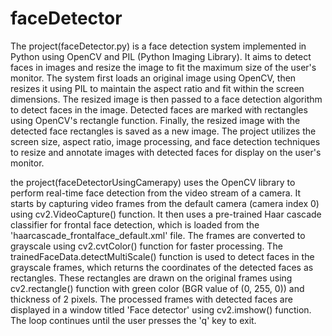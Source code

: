 # faceDetector
The project(faceDetector.py) is a face detection system implemented in Python using OpenCV and PIL (Python Imaging Library). It aims to detect faces in images and resize the image to fit the maximum size of the user's monitor. The system first loads an original image using OpenCV, then resizes it using PIL to maintain the aspect ratio and fit within the screen dimensions. The resized image is then passed to a face detection algorithm to detect faces in the image. Detected faces are marked with rectangles using OpenCV's rectangle function. Finally, the resized image with the detected face rectangles is saved as a new image. The project utilizes the screen size, aspect ratio, image processing, and face detection techniques to resize and annotate images with detected faces for display on the user's monitor.

the project(faceDetectorUsingCamerapy) uses the OpenCV library to perform real-time face detection from the video stream of a camera. It starts by capturing video frames from the default camera (camera index 0) using cv2.VideoCapture() function. It then uses a pre-trained Haar cascade classifier for frontal face detection, which is loaded from the 'haarcascade_frontalface_default.xml' file. The frames are converted to grayscale using cv2.cvtColor() function for faster processing. The trainedFaceData.detectMultiScale() function is used to detect faces in the grayscale frames, which returns the coordinates of the detected faces as rectangles. These rectangles are drawn on the original frames using cv2.rectangle() function with green color (BGR value of (0, 255, 0)) and thickness of 2 pixels. The processed frames with detected faces are displayed in a window titled 'Face detector' using cv2.imshow() function. The loop continues until the user presses the 'q' key to exit. 

